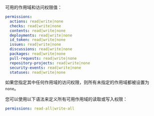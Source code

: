 可用的作用域和访问权限值：

```yaml
permissions:
  actions: read|write|none
  checks: read|write|none
  contents: read|write|none
  deployments: read|write|none
  id_token: read|write|none
  issues: read|write|none
  discussions: read|write|none
  packages: read|write|none
  pull-requests: read|write|none
  repository-projects: read|write|none
  security-events: read|write|none
  statuses: read|write|none
```

如果您指定其中任何作用域的访问权限，则所有未指定的作用域都被设置为 `none`。

您可以使用以下语法来定义所有可用作用域的读取或写入权限：

```yaml
permissions: read-all|write-all
```
